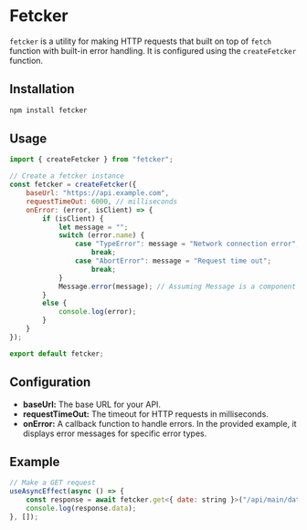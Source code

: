 # Fetcker

`fetcker` is a utility for making HTTP requests that built on top of `fetch` function with built-in error handling. It is configured using the `createFetcker` function.

## Installation

```bash
npm install fetcker
```

## Usage

```javascript
import { createFetcker } from "fetcker";

// Create a fetcker instance
const fetcker = createFetcker({
    baseUrl: "https://api.example.com",
    requestTimeOut: 6000, // milliseconds
    onError: (error, isClient) => {
        if (isClient) {
            let message = "";
            switch (error.name) {
                case "TypeError": message = "Network connection error";
                    break;
                case "AbortError": message = "Request time out";
                    break;
            }
            Message.error(message); // Assuming Message is a component for displaying errors
        }
        else {
            console.log(error);
        }
    }
});

export default fetcker;
```

## Configuration

- **baseUrl:** The base URL for your API.
- **requestTimeOut:** The timeout for HTTP requests in milliseconds.
- **onError:** A callback function to handle errors. In the provided example, it displays error messages for specific error types.

## Example

```javascript
// Make a GET request
useAsyncEffect(async () => {
    const response = await fetcker.get<{ date: string }>("/api/main/date");
    console.log(response.data);
}, []);
```
